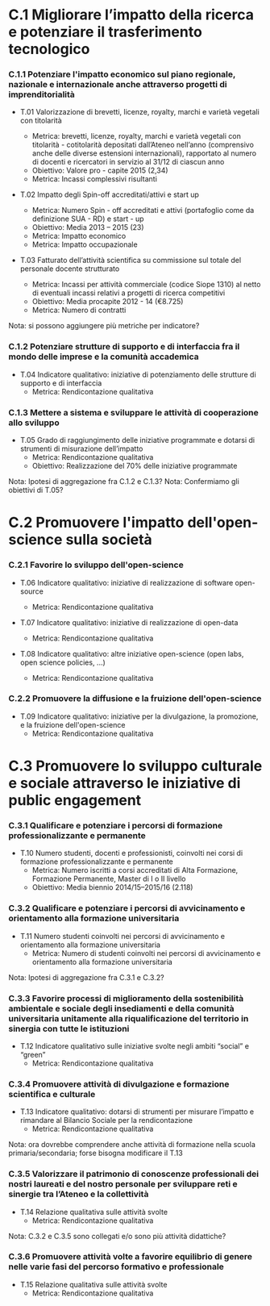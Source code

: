 # C.1 Migliorare l’impatto della ricerca e potenziare il trasferimento tecnologico

### C.1.1 Potenziare l'impatto economico sul piano regionale, nazionale e internazionale anche attraverso progetti di imprenditorialità

* T.01 Valorizzazione di brevetti, licenze, royalty, marchi e varietà vegetali con titolarità
  * Metrica: brevetti, licenze, royalty, marchi e varietà vegetali con titolarità - cotitolarità depositati dall’Ateneo nell’anno (comprensivo anche delle diverse estensioni internazionali), rapportato al numero di docenti e ricercatori in servizio al 31/12 di ciascun anno
  * Obiettivo: Valore pro - capite 2015 (2,34)
  * Metrica: Incassi complessivi risultanti
  
* T.02 Impatto degli Spin-off accreditati/attivi e start up
  * Metrica: Numero Spin - off accreditati e attivi (portafoglio come da definizione SUA - RD) e start - up
  * Obiettivo: Media 2013 – 2015 (23)
  * Metrica: Impatto economico
  * Metrica: Impatto occupazionale
  
* T.03 Fatturato dell’attività scientifica su commissione sul totale del personale docente strutturato
  * Metrica: Incassi per attività commerciale (codice Siope 1310) al netto di eventuali incassi relativi a progetti di ricerca competitivi
  * Obiettivo: Media procapite 2012 - 14 (€8.725)
  * Metrica: Numero di contratti

Nota: si possono aggiungere più metriche per indicatore?

### C.1.2 Potenziare strutture di supporto e di interfaccia fra il mondo delle imprese e la comunità accademica

* T.04 Indicatore qualitativo: iniziative di potenziamento delle strutture di supporto e di interfaccia
  * Metrica: Rendicontazione qualitativa

### C.1.3 Mettere a sistema e sviluppare le attività di cooperazione allo sviluppo

* T.05 Grado di raggiungimento delle iniziative programmate e dotarsi di strumenti di misurazione dell’impatto
  * Metrica: Rendicontazione qualitativa
  * Obiettivo: Realizzazione del 70% delle iniziative programmate  
  
Nota: Ipotesi di aggregazione fra C.1.2 e C.1.3?
Nota: Confermiamo gli obiettivi di T.05?
  
# C.2 Promuovere l'impatto dell'open-science sulla società

### C.2.1 Favorire lo sviluppo dell'open-science

* T.06 Indicatore qualitativo: iniziative di realizzazione di software open-source
  * Metrica: Rendicontazione qualitativa

  
* T.07 Indicatore qualitativo: iniziative di realizzazione di open-data
  * Metrica: Rendicontazione qualitativa


* T.08 Indicatore qualitativo: altre iniziative open-science (open labs, open science policies, ...)
  * Metrica: Rendicontazione qualitativa

### C.2.2 Promuovere la diffusione e la fruizione dell'open-science

* T.09 Indicatore qualitativo: iniziative per la divulgazione, la promozione, e la fruizione dell'open-science
  * Metrica: Rendicontazione qualitativa


# C.3 Promuovere lo sviluppo culturale e sociale attraverso le iniziative di public engagement

### C.3.1 Qualificare e potenziare i percorsi di formazione professionalizzante e permanente

* T.10 Numero studenti, docenti e professionisti, coinvolti nei corsi di formazione professionalizzante e permanente
  * Metrica: Numero iscritti a corsi accreditati di Alta Formazione, Formazione Permanente, Master di I o II livello
  * Obiettivo: Media biennio 2014/15–2015/16 (2.118)

### C.3.2 Qualificare e potenziare i percorsi di avvicinamento e orientamento alla formazione universitaria

* T.11 Numero studenti coinvolti nei percorsi di avvicinamento e orientamento alla formazione universitaria
  * Metrica: Numero di studenti coinvolti nei percorsi di avvicinamento e orientamento alla formazione universitaria

Nota: Ipotesi di aggregazione fra C.3.1 e C.3.2?

### C.3.3 Favorire processi di miglioramento della sostenibilità ambientale e sociale degli insediamenti e della comunità universitaria unitamente alla riqualificazione del territorio in sinergia con tutte le istituzioni

* T.12 Indicatore qualitativo sulle iniziative svolte negli ambiti “social” e “green”
  * Metrica: Rendicontazione qualitativa

### C.3.4 Promuovere attività di divulgazione e formazione scientifica e culturale

* T.13 Indicatore qualitativo: dotarsi di strumenti per misurare l’impatto e rimandare al Bilancio Sociale per la rendicontazione
  * Metrica: Rendicontazione qualitativa
  
Nota: ora dovrebbe comprendere anche attività di formazione nella scuola primaria/secondaria; forse bisogna modificare il T.13   
  
### C.3.5 Valorizzare il patrimonio di conoscenze professionali dei nostri laureati e del nostro personale per sviluppare reti e sinergie tra l’Ateneo e la collettività

* T.14 Relazione qualitativa sulle attività svolte
  * Metrica: Rendicontazione qualitativa
  
Nota: C.3.2 e C.3.5 sono collegati e/o sono più attività didattiche?

### C.3.6 Promuovere attività volte a favorire equilibrio di genere nelle varie fasi del percorso formativo e professionale

* T.15 Relazione qualitativa sulle attività svolte
  * Metrica: Rendicontazione qualitativa
